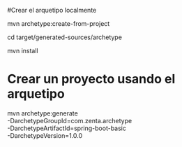 

#Crear el arquetipo localmente


mvn archetype:create-from-project



cd target/generated-sources/archetype


mvn install




# Crear un proyecto usando el arquetipo

mvn archetype:generate \
    -DarchetypeGroupId=com.zenta.archetype \
    -DarchetypeArtifactId=spring-boot-basic \
    -DarchetypeVersion=1.0.0